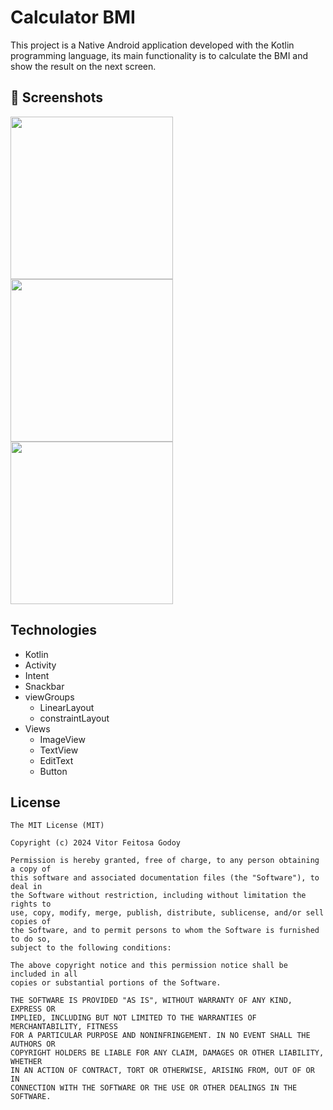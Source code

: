 # Calculator BMI
This project is a Native Android application developed with the Kotlin programming language, its main functionality is to calculate the BMI and show the result on the next screen.

## :camera_flash: Screenshots
<!-- You can add more screenshots here if you like -->
<img src= "https://github.com/user-attachments/assets/462fdf0b-2257-48d5-814f-5d833d3590c0 " width=260 />  <img src= "https://github.com/user-attachments/assets/007b61de-0361-4964-ae56-5ae570c1ca80 " width=260 />   <img src= "https://github.com/user-attachments/assets/0f721d19-43cd-45d1-8f8f-85843f0d8cca" width=260/>




## Technologies
- Kotlin
- Activity
- Intent
- Snackbar
- viewGroups
   - LinearLayout
   - constraintLayout
- Views
  - ImageView
  - TextView
  - EditText
  - Button 


## License
```
The MIT License (MIT)

Copyright (c) 2024 Vitor Feitosa Godoy

Permission is hereby granted, free of charge, to any person obtaining a copy of
this software and associated documentation files (the "Software"), to deal in
the Software without restriction, including without limitation the rights to
use, copy, modify, merge, publish, distribute, sublicense, and/or sell copies of
the Software, and to permit persons to whom the Software is furnished to do so,
subject to the following conditions:

The above copyright notice and this permission notice shall be included in all
copies or substantial portions of the Software.

THE SOFTWARE IS PROVIDED "AS IS", WITHOUT WARRANTY OF ANY KIND, EXPRESS OR
IMPLIED, INCLUDING BUT NOT LIMITED TO THE WARRANTIES OF MERCHANTABILITY, FITNESS
FOR A PARTICULAR PURPOSE AND NONINFRINGEMENT. IN NO EVENT SHALL THE AUTHORS OR
COPYRIGHT HOLDERS BE LIABLE FOR ANY CLAIM, DAMAGES OR OTHER LIABILITY, WHETHER
IN AN ACTION OF CONTRACT, TORT OR OTHERWISE, ARISING FROM, OUT OF OR IN
CONNECTION WITH THE SOFTWARE OR THE USE OR OTHER DEALINGS IN THE SOFTWARE.
```
